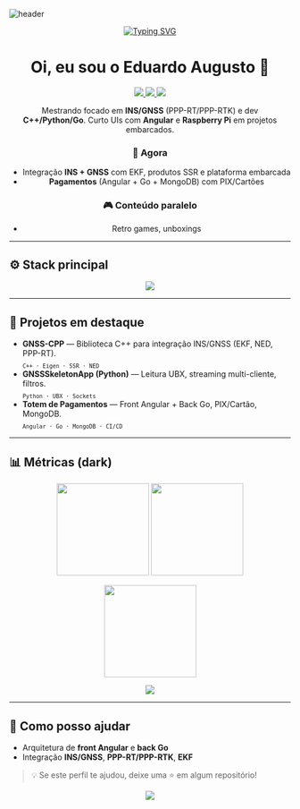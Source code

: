 <!-- Header animado (dark) -->
![header](https://capsule-render.vercel.app/api?type=wave&height=250&text=Eduardo%20Augusto&fontAlign=50&fontAlignY=40&desc=INS%20+%20GNSS%20%7C%20C++%20%7C%20Python%20%7C%20Go%20%7C%20Angular&descAlign=50&descAlignY=70&color=0:0D1117,100:111827&fontColor=fff&animation=twinkling)

<!-- Linha digitando -->
<p align="center">
  <a href="https://www.youtube.com/@EAugusto">
    <img src="https://readme-typing-svg.demolab.com?font=Fira+Code&pause=1200&center=true&vCenter=true&width=940&size=22&color=22D3EE&lines=Mestrando+em+Engenharia+de+Sistemas+e+Automacao;INS%2FGNSS%2C+PPP-RT%2FPPP-RTK%2C+EKF;C%2B%2B%2C+Python%2C+Go%2C+Angular;Retro+games%2C+unboxings+e+conte%C3%BAdos" alt="Typing SVG" />
  </a>
</p>

<h1 align="center">Oi, eu sou o Eduardo Augusto 👋</h1>

<p align="center">
  <a href="https://www.youtube.com/@EAugusto">
    <img src="https://img.shields.io/badge/YouTube-EE0000?style=for-the-badge&logo=youtube&logoColor=white" />
  </a>
  <a href="mailto:email@exemplo.com">
    <img src="https://img.shields.io/badge/Email-0D1117?style=for-the-badge&logo=gmail&logoColor=white" />
  </a>
  <a href="https://github.com/eaugusto7?tab=followers">
    <img src="https://img.shields.io/github/followers/eaugusto7?style=for-the-badge&label=Seguidores&color=111827" />
  </a>
</p>

<p align="center">
Mestrando focado em <b>INS/GNSS</b> (PPP-RT/PPP-RTK) e dev <b>C++/Python/Go</b>. Curto UIs com <b>Angular</b> e <b>Raspberry Pi</b> em projetos embarcados.
</p>

<div align="center">

### 🔭 Agora
- Integração **INS + GNSS** com EKF, produtos SSR e plataforma embarcada  
- **Pagamentos** (Angular + Go + MongoDB) com PIX/Cartões  

### 🎮 Conteúdo paralelo
- Retro games, unboxings

</div>

---

## ⚙️ Stack principal
<p align="center">
  <img src="https://skillicons.dev/icons?i=cpp,python,go,angular,mongodb,raspberrypi,docker,linux,git,cmake,matlab,ubuntu&theme=dark" />
</p>

---

## 🚀 Projetos em destaque
- **GNSS-CPP** — Biblioteca C++ para integração INS/GNSS (EKF, NED, PPP-RT).  
  <sub>`C++ · Eigen · SSR · NED`</sub>
- **GNSSSkeletonApp (Python)** — Leitura UBX, streaming multi-cliente, filtros.  
  <sub>`Python · UBX · Sockets`</sub>
- **Totem de Pagamentos** — Front Angular + Back Go, PIX/Cartão, MongoDB.  
  <sub>`Angular · Go · MongoDB · CI/CD`</sub>

---

## 📊 Métricas (dark)
<p align="center">
  <img height="165" src="https://github-readme-stats.vercel.app/api?username=eaugusto7&show_icons=true&theme=tokyonight&hide_border=true" />
  <img height="165" src="https://github-readme-stats.vercel.app/api/top-langs/?username=eaugusto7&layout=compact&theme=tokyonight&hide_border=true&langs_count=8" />
</p>

<p align="center">
  <img height="165" src="https://streak-stats.demolab.com?user=eaugusto7&theme=tokyonight&hide_border=true" />
</p>

<p align="center">
  <img src="https://github-profile-trophy.vercel.app/?username=eaugusto7&theme=onedark&no-bg=true&no-frame=true&row=1&column=6" />
</p>

---

## 💬 Como posso ajudar
- Arquitetura de **front Angular** e **back Go**
- Integração **INS/GNSS**, **PPP-RT/PPP-RTK**, **EKF**

> 💡 Se este perfil te ajudou, deixe uma ⭐ em algum repositório!

<!-- SNAKE (ativar o workflow abaixo para gerar o SVG) -->
<!--
![Snake](https://raw.githubusercontent.com/eaugusto7/eaugusto7/output/github-contribution-grid-snake.svg)
-->

<!-- Rodapé -->
<p align="center">
  <img src="https://capsule-render.vercel.app/api?type=waving&height=120&section=footer&color=0:0D1117,100:111827" />
</p>
